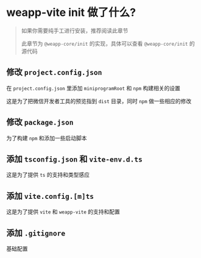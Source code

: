 # weapp-vite init 做了什么?

> 如果你需要纯手工进行安装，推荐阅读此章节
>
> 此章节为 `@weapp-core/init` 的实现，具体可以查看 `@weapp-core/init` 的源代码

## 修改 `project.config.json`

在 `project.config.json` 里添加 `miniprogramRoot` 和 `npm` 构建相关的设置

这是为了把微信开发者工具的预览指到 `dist` 目录，同时 `npm` 做一些相应的修改

## 修改 `package.json`

为了构建 `npm` 和添加一些启动脚本

## 添加 `tsconfig.json` 和 `vite-env.d.ts`

这是为了提供 `ts` 的支持和类型感应

## 添加 `vite.config.[m]ts`

这是为了提供 `vite` 和 `weapp-vite` 的支持和配置

## 添加 `.gitignore`

基础配置
